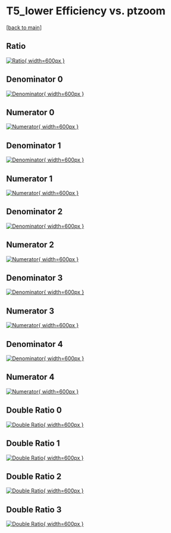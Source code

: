 # T5_lower Efficiency vs. ptzoom

[[back to main](./)]



## Ratio

[![Ratio](../mtv/var/T5_lower_base_211_1_eff_ptzoom.png){ width=600px }](../mtv/var/T5_lower_base_211_1_eff_ptzoom.pdf)

## Denominator 0

[![Denominator](../mtv/den/T5_lower_base_211_1_eff_ptzoom_den0.png){ width=600px }](../mtv/den/T5_lower_base_211_1_eff_ptzoom_den0.pdf)

## Numerator 0

[![Numerator](../mtv/num/T5_lower_base_211_1_eff_ptzoom_num0.png){ width=600px }](../mtv/num/T5_lower_base_211_1_eff_ptzoom_num0.pdf)

## Denominator 1

[![Denominator](../mtv/den/T5_lower_base_211_1_eff_ptzoom_den1.png){ width=600px }](../mtv/den/T5_lower_base_211_1_eff_ptzoom_den1.pdf)

## Numerator 1

[![Numerator](../mtv/num/T5_lower_base_211_1_eff_ptzoom_num1.png){ width=600px }](../mtv/num/T5_lower_base_211_1_eff_ptzoom_num1.pdf)

## Denominator 2

[![Denominator](../mtv/den/T5_lower_base_211_1_eff_ptzoom_den2.png){ width=600px }](../mtv/den/T5_lower_base_211_1_eff_ptzoom_den2.pdf)

## Numerator 2

[![Numerator](../mtv/num/T5_lower_base_211_1_eff_ptzoom_num2.png){ width=600px }](../mtv/num/T5_lower_base_211_1_eff_ptzoom_num2.pdf)

## Denominator 3

[![Denominator](../mtv/den/T5_lower_base_211_1_eff_ptzoom_den3.png){ width=600px }](../mtv/den/T5_lower_base_211_1_eff_ptzoom_den3.pdf)

## Numerator 3

[![Numerator](../mtv/num/T5_lower_base_211_1_eff_ptzoom_num3.png){ width=600px }](../mtv/num/T5_lower_base_211_1_eff_ptzoom_num3.pdf)

## Denominator 4

[![Denominator](../mtv/den/T5_lower_base_211_1_eff_ptzoom_den4.png){ width=600px }](../mtv/den/T5_lower_base_211_1_eff_ptzoom_den4.pdf)

## Numerator 4

[![Numerator](../mtv/num/T5_lower_base_211_1_eff_ptzoom_num4.png){ width=600px }](../mtv/num/T5_lower_base_211_1_eff_ptzoom_num4.pdf)

## Double Ratio 0

[![Double Ratio](../mtv/ratio/T5_lower_base_211_1_eff_ptzoom_ratio0.png){ width=600px }](../mtv/ratio/T5_lower_base_211_1_eff_ptzoom_ratio0.pdf)

## Double Ratio 1

[![Double Ratio](../mtv/ratio/T5_lower_base_211_1_eff_ptzoom_ratio1.png){ width=600px }](../mtv/ratio/T5_lower_base_211_1_eff_ptzoom_ratio1.pdf)

## Double Ratio 2

[![Double Ratio](../mtv/ratio/T5_lower_base_211_1_eff_ptzoom_ratio2.png){ width=600px }](../mtv/ratio/T5_lower_base_211_1_eff_ptzoom_ratio2.pdf)

## Double Ratio 3

[![Double Ratio](../mtv/ratio/T5_lower_base_211_1_eff_ptzoom_ratio3.png){ width=600px }](../mtv/ratio/T5_lower_base_211_1_eff_ptzoom_ratio3.pdf)

